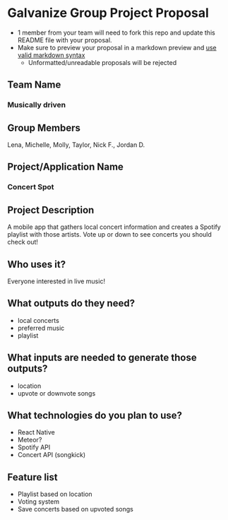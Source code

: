 # Galvanize Group Project Proposal

* 1 member from your team will need to fork this repo and update this README file with your proposal.
* Make sure to preview your proposal in a markdown preview and [use valid markdown syntax](https://help.github.com/articles/basic-writing-and-formatting-syntax/)
  * Unformatted/unreadable proposals will be rejected

## Team Name
### Musically driven

## Group Members
Lena, Michelle, Molly, Taylor, Nick F., Jordan D.

## Project/Application Name
### Concert Spot

## Project Description
A mobile app that gathers local concert information and creates a Spotify playlist with those artists. Vote up or down to see concerts you should check out!

## Who uses it?
Everyone interested in live music!

## What outputs do they need?
- local concerts
- preferred music
- playlist

## What inputs are needed to generate those outputs?
- location
- upvote or downvote songs

## What technologies do you plan to use?
- React Native
- Meteor?
- Spotify API
- Concert API (songkick)

## Feature list
- Playlist based on location
- Voting system
- Save concerts based on upvoted songs
